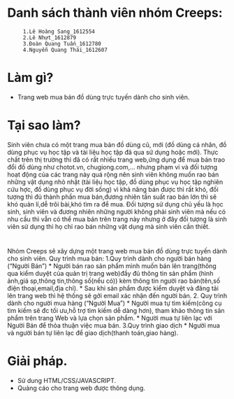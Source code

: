 #                                                      Danh sách thành viên nhóm Creeps:
         1.Lê Hoàng Sang_1612554
         2.Lê Nhựt_1612879
         3.Đoàn Quang Tuấn_1612780
         4.Nguyễn Quang Thái_1612607
# 
# Làm gì? 
* Trang web mua bán đồ dùng trực tuyến dành cho sinh viên.
# 
# Tại sao làm?
  Sinh viên chưa có một trang mua bán đồ dùng cũ, mới (đồ dùng cá nhân, đồ dùng phục vụ học tập và tài liệu học tập đã qua sử dụng hoặc mới). Thực chất trên thị trường thì đã có rất nhiều trang web,ứng dụng để mua bán trao đổi đồ dùng như chotot.vn, chugiong.com,... nhưng phạm vi và đối tượng hoạt động của các trang này quá rộng nên sinh viên không muốn rao bán những vật dụng nhỏ nhặt
(tài liệu học tập, đồ dùng phục vụ học tập nghiên cứu hợc, đồ dùng phục vụ đời sống) vì khả năng bán được thì rất khó, đối tượng thì đủ thành phần mua bán,đương nhiên tần suất rao bán lớn thì sẽ khó quản lí,dễ trôi bài,khó tìm ra để mua.
  Đối tượng sử dụng chủ yếu là học sinh, sinh viên và đương nhiên những người không phải sinh viên mà nếu có nhu cầu thì vẫn có thể mua bán
trên trang này nhưng ở đây đối tượng là sinh viên sử dụng thì họ chỉ rao bán những vật dụng mà sinh viên cần thiết.
# 
Nhóm Creeps sẽ xây dựng một trang web mua bán đồ dùng trực tuyến dành cho sinh viên.
Quy trình mua bán:
     1.Quy trình dành cho người bán hàng (“Người Bán”)
      * Người bán rao sản phẩm mình muốn bán lên trang(thông qua kiểm duyệt của quản trị trang web)đầy đủ thông tin sản phẩm
        (hình ảnh,giá sp,thông tin,thông số(nếu có)) kèm thông tin người rao bán(tên,số điện thoại,email,địa chỉ).
      * Sau khi sản phẩm được kiểm duyệt và đăng tải lên trang web thì hệ thống sẽ gởi email xác nhận đến người bán.
     2. Quy trình dành cho người mua hàng (“Người Mua”)
      * Người mua tự tìm kiếm(công cụ tìm kiếm sẽ đc tối ưu,hỗ trợ tìm kiếm dễ dàng hơn), tham khảo thông tin sản phẩm trên trang Web và         lựa chọn sản phẩm.
      * Người mua tự liên lạc với Người Bán để thỏa thuận việc mua bán.
     3.Quy trình giao dịch
      * Người mua và người bán tự liên lạc để giao dịch(thanh toán,giao hàng).
#
# Giải pháp.
* Sử dung HTML/CSS/JAVASCRIPT.
* Quảng cáo cho trang web được thông dụng.
     
